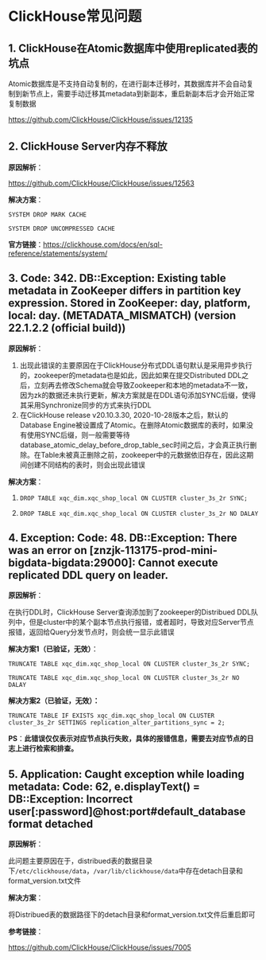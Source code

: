 # ClickHouse常见问题

## 1. ClickHouse在Atomic数据库中使用replicated表的坑点

Atomic数据库是不支持自动复制的，在进行副本迁移时，其数据库并不会自动复制到新节点上，需要手动迁移其metadata到新副本，重启新副本后才会开始正常复制数据

https://github.com/ClickHouse/ClickHouse/issues/12135





## 2. ClickHouse Server内存不释放

**原因解析**：

https://github.com/ClickHouse/ClickHouse/issues/12563

**解决方案**：

`SYSTEM DROP MARK CACHE`

`SYSTEM DROP UNCOMPRESSED CACHE `

**官方链接**：https://clickhouse.com/docs/en/sql-reference/statements/system/





## 3. Code: 342. DB::Exception: **Existing table metadata in ZooKeeper differs in partition key expression**. Stored in ZooKeeper: day, platform, local: day. (METADATA_MISMATCH) (version 22.1.2.2 (official build))

**原因解析**：

1. 出现此错误的主要原因在于ClickHouse分布式DDL语句默认是采用异步执行的，zookeeper的metadata也是如此，因此如果在提交Distributed DDL之后，立刻再去修改Schema就会导致Zookeeper和本地的metadata不一致，因为zk的数据还未执行更新，解决方案就是在DDL语句添加SYNC后缀，使得其采用Synchronize同步的方式来执行DDL
2. 在ClickHouse release v20.10.3.30, 2020-10-28版本之后，默认的Database Engine被设置成了Atomic。在删除Atomic数据库的表时，如果没有使用SYNC后缀，则一般需要等待database_atomic_delay_before_drop_table_sec时间之后，才会真正执行删除。在Table未被真正删除之前，zookeeper中的元数据依旧存在，因此这期间创建不同结构的表时，则会出现此错误

**解决方案**：

1. `DROP TABLE xqc_dim.xqc_shop_local ON CLUSTER cluster_3s_2r SYNC;`

2. `DROP TABLE xqc_dim.xqc_shop_local ON CLUSTER cluster_3s_2r NO DALAY`



## 4. Exception: Code: 48. DB::Exception: **There was an error on [znzjk-113175-prod-mini-bigdata-bigdata:29000]: Cannot execute replicated DDL query on leader**.

**原因解析**：

在执行DDL时，ClickHouse Server查询添加到了zookeeper的Distribued DDL队列中，但是cluster中的某个副本节点执行报错，或者超时，导致对应Server节点报错，返回给Query分发节点时，则会统一显示此错误

**解决方案1（已验证，无效）**：

`TRUNCATE TABLE xqc_dim.xqc_shop_local ON CLUSTER cluster_3s_2r SYNC;`

`TRUNCATE TABLE xqc_dim.xqc_shop_local ON CLUSTER cluster_3s_2r NO DALAY`

**解决方案2（已验证，无效）：**

`TRUNCATE TABLE IF EXISTS xqc_dim.xqc_shop_local ON CLUSTER cluster_3s_2r SETTINGS replication_alter_partitions_sync = 2;`

**PS**：**此错误仅仅表示对应节点执行失败，具体的报错信息，需要去对应节点的日志上进行检索和排查。**



## 5. Application: Caught exception while loading metadata: Code: 62, e.displayText() = DB::Exception: Incorrect user[:password]@host:port#default_database format detached

**原因解析**：

此问题主要原因在于，distribued表的数据目录下`/etc/clickhouse/data`，`/var/lib/clickhouse/data`中存在detach目录和format_version.txt文件

**解决方案**：

将Distribued表的数据路径下的detach目录和format_version.txt文件后重启即可

**参考链接**：

https://github.com/ClickHouse/ClickHouse/issues/7005